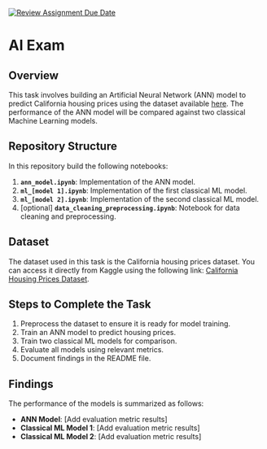 [![Review Assignment Due Date](https://classroom.github.com/assets/deadline-readme-button-22041afd0340ce965d47ae6ef1cefeee28c7c493a6346c4f15d667ab976d596c.svg)](https://classroom.github.com/a/UqcpZDfh)
# AI Exam

## Overview

This task involves building an Artificial Neural Network (ANN) model to predict California housing prices using the dataset available [here](https://www.kaggle.com/datasets/camnugent/california-housing-prices). The performance of the ANN model will be compared against two classical Machine Learning models.

## Repository Structure

In this repository build the following notebooks:

1. **`ann_model.ipynb`**: Implementation of the ANN model.
2. **`ml_[model 1].ipynb`**: Implementation of the first classical ML model.
3. **`ml_[model 2].ipynb`**: Implementation of the second classical ML model.
4. [optional] **`data_cleaning_preprocessing.ipynb`**: Notebook for data cleaning and preprocessing.

## Dataset

The dataset used in this task is the California housing prices dataset. You can access it directly from Kaggle using the following link: [California Housing Prices Dataset](https://www.kaggle.com/datasets/camnugent/california-housing-prices).

## Steps to Complete the Task

1. Preprocess the dataset to ensure it is ready for model training.
2. Train an ANN model to predict housing prices.
3. Train two classical ML models for comparison.
4. Evaluate all models using relevant metrics.
5. Document findings in the README file.

## Findings

The performance of the models is summarized as follows:

- **ANN Model**: [Add evaluation metric results]
- **Classical ML Model 1**: [Add evaluation metric results]
- **Classical ML Model 2**: [Add evaluation metric results]
